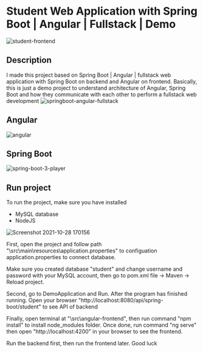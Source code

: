 # Student Web Application with Spring Boot | Angular | Fullstack | Demo 
![student-frontend](https://user-images.githubusercontent.com/86077654/140656251-312feb56-826c-4129-8928-db3de4e2f85c.png)

## Description
I made this project based on Spring Boot | Angular | fullstack  web application with Spring Boot on backend and Angular on frontend. Basically, this is just a demo project to understand architecture of Angular, Spring Boot and how they communicate with each other to perform a fullstack web development
![springboot-angular-fullstack](https://user-images.githubusercontent.com/86077654/139099716-8975a4f7-67c3-4d8a-a21b-d202119af096.png)

## Angular
![angular](https://user-images.githubusercontent.com/86077654/139235800-ecf841b2-52b3-4211-b271-cd479941ba9e.png)

## Spring Boot
![spring-boot-3-player](https://user-images.githubusercontent.com/86077654/138086348-6cb23128-f9ec-4e20-9f36-0aac9006e7ac.png)

## Run project
To run the project, make sure you have installed
- MySQL database
- NodeJS

![Screenshot 2021-10-28 170156](https://user-images.githubusercontent.com/86077654/139234298-500e4647-5b8c-4dea-bfd6-5d4cc96cc986.png)

First, open the project and follow path "\src\main\resources\application.properties" to configuation application.properties to connect database.

Make sure you created database "student" and change username and password with your MySQL account, then go to pom.xml file -> Maven -> Reload project.

Second, go to DemoApplication and Run. After the program has finished running. Open your browser "http://localhost:8080/api/spring-boot/student"  to see API of backend

Finally, open terminal at "\src\angular-frontend", then run command "npm install" to install node_modules folder. Once done, run command "ng serve" then open "http://localhost:4200" in your browser to see the frontend.

Run the backend first, then run the frontend later. Good luck




